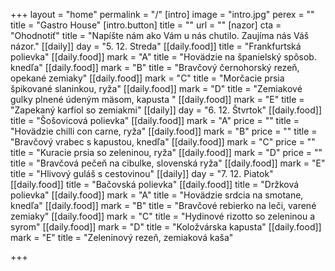 +++
layout = "home"
permalink = "/"
[intro]
image = "intro.jpg"
perex = ""
title = "Gastro House"
[intro.button]
title = ""
url = ""
[nazor]
cta = "Ohodnotiť"
title = "Napíšte nám ako Vám u nás chutilo. Zaujíma nás Váš názor."
[[daily]]
day = "5. 12. Streda"
[[daily.food]]
title = "Frankfurtská polievka"
[[daily.food]]
mark = "A"
title = "Hovädzie na španielský spôsob. knedľa"
[[daily.food]]
mark = "B"
title = "Bravčový černohorský rezeň, opekané zemiaky"
[[daily.food]]
mark = "C"
title = "Morčacie prsia špikované slaninkou, ryža"
[[daily.food]]
mark = "D"
title = "Zemiakové gulky plnené údeným mäsom, kapusta "
[[daily.food]]
mark = "E"
title = "Zapekaný karfiol so zemiakmi"
[[daily]]
day = "6. 12. Štvrtok"
[[daily.food]]
title = "Šošovicová polievka"
[[daily.food]]
mark = "A"
price = ""
title = "Hovädzie chilli con carne, ryža"
[[daily.food]]
mark = "B"
price = ""
title = "Bravčový vrabec s kapustou, knedľa"
[[daily.food]]
mark = "C"
price = ""
title = "Kuracie prsia so zeleninou, ryža"
[[daily.food]]
mark = "D"
price = ""
title = "Bravčová pečeň na cibulke, slovenská ryža"
[[daily.food]]
mark = "E"
title = "Hlivový guláš s cestovinou"
[[daily]]
day = "7. 12. Piatok"
[[daily.food]]
title = "Bačovská polievka"
[[daily.food]]
title = "Držková polievka"
[[daily.food]]
mark = "A"
title = "Hovädzie srdcia na smotane, knedľa"
[[daily.food]]
mark = "B"
title = "Bravčové rebierko na leči, varené zemiaky"
[[daily.food]]
mark = "C"
title = "Hydinové rizotto so zeleninou a syrom"
[[daily.food]]
mark = "D"
title = "Koložvárska kapusta"
[[daily.food]]
mark = "E"
title = "Zeleninový rezeň, zemiaková kaša"

+++
